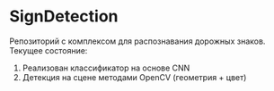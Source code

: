 # SignDetection
Репозиторий с комплексом для распознавания дорожных знаков. 
Текущее состояние: 
1. Реализован классификатор на основе CNN
2. Детекция на сцене методами OpenCV (геометрия + цвет)
